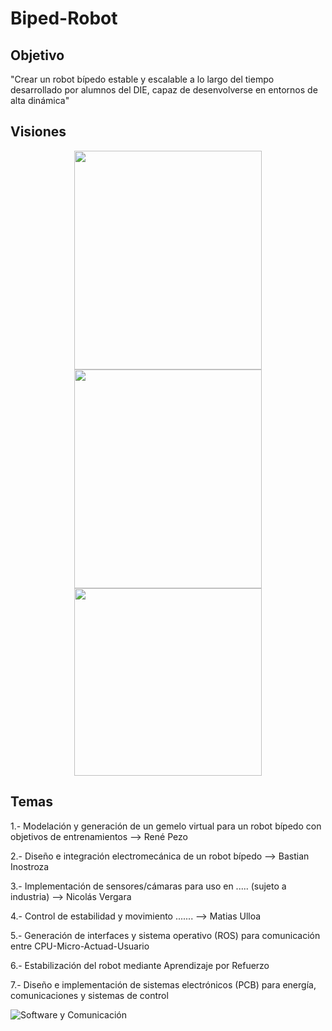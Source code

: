 # Biped-Robot
## Objetivo
"Crear un robot bípedo estable y escalable a lo largo del tiempo desarrollado por alumnos del DIE, capaz de desenvolverse en entornos de alta dinámica"

## Visiones
<p align="center">
  <img src="https://github.com/user-attachments/assets/a027199c-404f-4b3b-92d3-a6849c4f1104" width="300" height="350"/>
  <img src="https://github.com/user-attachments/assets/e6750069-0a85-4fd5-9256-6ceb4cf5fc8f" width="300" height="350"/>
  <img src="https://github.com/user-attachments/assets/7e9c38a3-365e-46b8-b8cd-3efd348a5929" width="300" height="300"/>
</p>

## Temas
1.- Modelación y generación de un gemelo virtual para un robot bípedo con objetivos de entrenamientos --> René Pezo

2.- Diseño e integración electromecánica de un robot bípedo --> Bastian Inostroza

3.- Implementación de sensores/cámaras para uso en ..... (sujeto a industria) --> Nicolás Vergara

4.- Control de estabilidad y movimiento ....... --> Matias Ulloa

5.- Generación de interfaces y sistema operativo (ROS) para comunicación entre CPU-Micro-Actuad-Usuario

6.- Estabilización del robot mediante Aprendizaje por Refuerzo

7.- Diseño e implementación de sistemas electrónicos (PCB) para energía, comunicaciones y sistemas de control

![Software y Comunicación](https://github.com/user-attachments/assets/26a63348-8edc-45db-a534-23719b4401ff)
